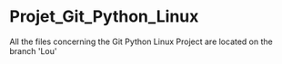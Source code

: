 # Projet_Git_Python_Linux
All the files concerning the Git Python Linux Project are located on the branch 'Lou'
